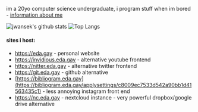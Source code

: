 im a 20yo computer science undergraduate, i program stuff when im bored - [information about me](https://eda.gay/thoughts#about_me)

![jwansek's github stats](https://github-readme-stats.vercel.app/api?username=jwansek&show_icons=true&title_color=fff&icon_color=79ff97&theme=dracula&count_private=true)
![Top Langs](https://github-readme-stats.vercel.app/api/top-langs/?username=jwansek&layout=compact&theme=dracula&count_private=true)

#### sites i host:
 - https://eda.gay - personal website
 - https://invidious.eda.gay - alternative youtube frontend
 - https://nitter.eda.gay - alternative twitter frontend
 - https://git.eda.gay - github alternative
 - [https://bibliogram.eda.gay](https://bibliogram.eda.gay/applysettings/c8009ec7533d542a90bb1d41563435c1) - less annoying instagram front end
 - https://nc.eda.gay - nextcloud instance - very powerful dropbox/google drive alternative
